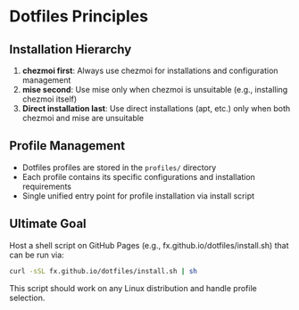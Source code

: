 # Dotfiles Principles

## Installation Hierarchy

1. **chezmoi first**: Always use chezmoi for installations and configuration management
2. **mise second**: Use mise only when chezmoi is unsuitable (e.g., installing chezmoi itself)
3. **Direct installation last**: Use direct installations (apt, etc.) only when both chezmoi and mise are unsuitable

## Profile Management

- Dotfiles profiles are stored in the `profiles/` directory
- Each profile contains its specific configurations and installation requirements
- Single unified entry point for profile installation via install script

## Ultimate Goal

Host a shell script on GitHub Pages (e.g., fx.github.io/dotfiles/install.sh) that can be run via:
```bash
curl -sSL fx.github.io/dotfiles/install.sh | sh
```

This script should work on any Linux distribution and handle profile selection.